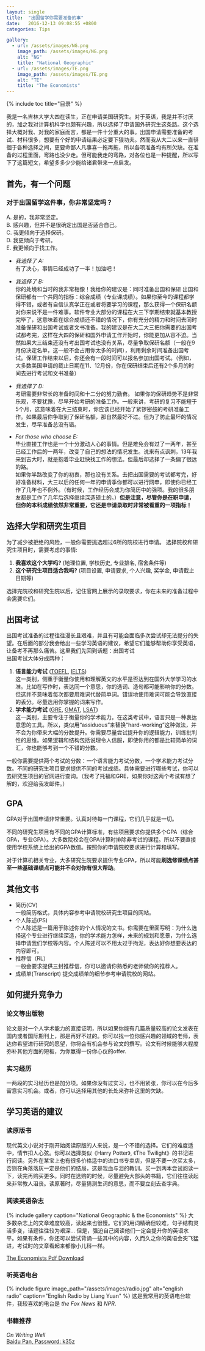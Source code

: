 ```yaml
---
layout: single
title:  "出国留学你需要准备的事"
date:   2016-12-13 09:08:55 +0800
categories: Tips

gallery:
  - url: /assets/images/NG.png
    image_path: /assets/images/NG.png
    alt: "NG"
    title: "National Geographic"
  - url: /assets/images/TE.png
    image_path: /assets/images/TE.png
    alt: "TE"
    title: "The Economists"
---
```

{% include toc title="目录" %}

我是一名吉林大学大四在读生，正在申请美国研究生。对于英语，我是并不讨厌的，加之我对计算机科学也颇有兴趣，所以选择了申请国外研究生这条路。这个选择大概对我、对我的家庭而言，都是一件十分重大的事。出国申请需要准备的考试、材料很多，想要有个好的申请结果必定要下狠功夫。然而我从大二以来一直徘徊于各种选择之间，更要命鄙人凡事喜一拖再拖，所以各项准备均有所欠缺。在准备的过程里面，弯路也没少走。但可能我走的弯路，对各位也是一种提醒，所以写下了这篇短文，希望多多少少能给诸君带来一点启发。


## 首先，有一个问题

### 对于出国留学这件事，你非常坚定吗？
A. 是的，我非常坚定。  
B. 感兴趣，但并不是很确定出国是否适合自己。  
C. 我更倾向于选择保研。  
D. 我更倾向于考研。  
E. 我更倾向于找工作。  

- *我选择了 A:*  
有了决心，事情已经成功了一半！加油吧！

- *我选择了 B:*  
你的处境和当时的我非常相像！我给你的建议是：同时准备出国和保研
出国和保研都有一个共同的指标：综合成绩（专业课成绩）。如果你至今的课程都学得不错，或者有自信认真学正在或者将要学习的课程，那么获得一个保研名额对你来说不是一件难事。软件专业大部分的课程在大三下学期结束就基本教授完毕了，这意味着在综合成绩还不错的情况下，你有充分的精力和时间去同时准备保研和出国考试或者文书准备。我的建议是在大二大三把你需要的出国考试都考完，这样在大四的保研和国外申请工作开始时，你能更加从容不迫。当然如果大三结束还没有考出国考试也没有关系，尽量争取保研名额（一般在9月份决定名单，这一般不会占用你太多的时间），利用剩余时间准备出国考试。保研工作结束以后，你还会有一段时间可以报名参加出国考试。（例如，大多数美国申请的截止日期在11、12月份，你在保研结束后还有2个多月的时间去进行考试和文书准备）

- *我选择了 D:*  
考研需要非常长的准备时间和十二分的努力勤奋。 如果你的保研趋势不是非常乐观，不要犹豫，尽早开始考研的准备工作。一般来讲，考研的复习不能短于5个月，这意味着在大三结束时，你应该已经开始了紧锣密鼓的考研准备工作。如果最后你争取到了保研名额，那自然最好不过。但为了防止最坏的情况发生，尽早准备总没有错。

- *For those who choose E:*  
毕业直接工作也是一个十分激动人心的事情。但是难免会有过了一两年，甚至已经工作后的一两年，改变了自己的想法的情况发生。说来有点讽刺，13年我来到吉大时，就是抱着毕业赶快找工作的想法。但最后却选择了一条偏了很远的路。  
如果你半路改变了你的初衷，那也没有关系。去把出国需要的考试都考完，好好准备材料，大三以后的任何一年的申请季你都可以进行网申，即使你已经工作了几年也不例外。（有时候，工作经历会成为你简历中的强项。我的很多朋友都是工作了几年后选择继续深造硕士的。）**但是注意，尽管你是在职申请，但你的本科成绩依然非常重要，它还是申请录取时非常被看重的一项指标！**

## 选择大学和研究生项目
为了减少被拒绝的风险，一般你需要挑选超过6所的院校进行申请。
选择院校和研究生项目时，需要考虑的事情:  
1. **我喜欢这个大学吗?** (地理位置, 学校历史, 专业排名, 宿舍条件等)  
2. **这个研究生项目适合我吗?** (项目设置, 申请要求, 个人兴趣, 奖学金, 申请截止日期等)

选择完院校和研究生院以后，记住官网上展示的录取要求，你在未来的准备过程中会需要它们。


## 出国考试
出国考试准备的过程往往漫长且艰难，并且有可能会面临多次尝试却无法提分的失望。在后面的部分我会给出一些学习英语的建议，希望它们能够帮助你享受英语，让备考不再那么痛苦。这里我们先回到话题：出国考试  
出国考试大体分成两种：  
1. **语言能力考试** ([TOEFL][TOEFL-SITE], [IELTS][IELTS-SITE])  
这一类别，侧重于衡量你使用和理解英文的水平是否达到在国外大学学习的水准。比如在写作时，表达同一个意思，你的选词、造句都可能影响你的分数。但这并不意味着每次都要用难词代替简单词。错误地使用难词可能会导致直接的丢分。尽量选用你掌握的词来写作。  
2. **学术能力考试** ([GRE][GRE-SITE], [GMAT][GMAT-SITE], [LSAT][LSAT-SITE])  
这一类别，主要专注于衡量你的学术能力。在这类考试中，语言只是一种表达意思的工具。所以，类似用“assiduous”来替换“hard-working”这种做法，并不会为你带来大幅的分数提升。你需要尽量尝试提升你的逻辑能力，训练批判性的思维。如果逻辑和结构包括说理令人信服，即使你用的都是比较简单的词汇，你也能够考到一个不错的分数。

一般你需要提供两个考试的分数：一个语言能力考试分数，一个学术能力考试分数。不同的研究生项目要求提供不同的考试成绩。具体需要进行哪些考试，你可以去研究生项目的官网进行查询。（我考了托福和GRE，如果你对这两个考试有想了解的，欢迎给我发邮件。）

## GPA
GPA对于出国申请非常重要。认真对待每一门课程，它们几乎就是一切。

不同的研究生项目有不同的GPA计算标准，有些项目要求你提供多个GPA（综合GPA，专业GPA）。大多数院校会在GPA计算时排除非考试的课程。所以不要直接使用学校系统上给出的GPA数值。按照你的申请院校要求进行计算和填写。

对于计算机相关专业，大多研究生院要求提供专业GPA，所以可能**刷选修课绩点甚至一些基础课绩点可能并不会对你有很大帮助**。


## 其他文书
- 简历(CV)  
一般简历格式，具体内容参考申请院校研究生项目的网站。
- 个人陈述(PS)  
个人陈述是一篇用于陈述你的个人情况的文书。你需要在里面写明：为什么选择这个专业进行继续深造，你的学术能力怎样，未来的规划和愿景，为什么选择申请我们学校等内容。个人陈述可以不用太过于拘泥，表达好你想要表达的内容即可。
- 推荐信（RL）  
一般会要求提供三封推荐信，你可以邀请你熟悉的老师做你的推荐人。
- 成绩单(Transcript)
提交成绩单的细节参考申请院校的网站。

## 如何提升竞争力

### 论文等出版物
论文是对一个人学术能力的直接证明，所以如果你能有几篇质量较高的论文发表在国内或者国际期刊上，那是再好不过的。你可以找一位你感兴趣的领域的老师，表达你希望进行研究的愿望，你将会有机会参与论文的撰写。论文有时候能够大程度弥补其他方面的短板，为你赢得一份你心仪的offer.

### 实习经历
一两段的实习经历也是加分项。如果你没有过实习，也不用紧张，你可以在今后多留意实习机会。或者，你可以选择用其他的长处来弥补这里的欠缺。

## 学习英语的建议


### 读原版书
现代英文小说对于刚开始阅读原版的人来说，是一个不错的选择。它们的难度适中，情节扣人心弦。你可以选择类似《Harry Potter》, 《The Twilight》的书记进行阅读。另外在某宝上也有很多价格适中的进口书专卖店，但是不要一次买太多，否则在角落落灰一定是他们的结局，这是我血与泪的教训。买一到两本尝试阅读一下，读完再购买更多。同时在选购的时候，尽量避免大部头的书籍，它们往往读起来非常教人沮丧。读原著时，尽量猜测生词的意思，而不要立刻去查字典。

### 阅读英语杂志
{% include gallery caption="National Geographic & the Economists" %}
大多数杂志上的文章难度较高，读起来也很慢。它们的用词精确但较难，句子结构灵活多变，话题往往较为艰深... 但是，强迫自己阅读他们一定会提升你的英语水平。如果有条件，你还可以尝试背诵一些其中的内容，久而久之你的英语会突飞猛进，考试时的文章看起来都像小儿科一样。

[The Economists Pdf Download][TE-DOWNLOAD]

### 听英语电台
{% include figure image_path="/assets/images/radio.jpg" alt="english radio" caption="English Radio by Liang Yuan" %}
这是我常用的英语电台软件，我较喜欢的电台是 *the Fox News* 和 *NPR*.

### 书籍推荐
*On Writing Well*  
[Baidu Pan, Password: k35z][OWW-DOWNLOAD]





[IELTS-SITE]: https://ielts.etest.edu.cn
[TOEFL-SITE]: https://toefl.etest.net.cn
[GRE-SITE]: https://gre.etest.net.cn/login.do
[GMAT-SITE]: https://gmat.etest.edu.cn
[LSAT-SITE]: http://www.lsac.org
[TE-DOWNLOAD]: https://xmuplus.github.io
[OWW-DOWNLOAD]:https://pan.baidu.com/s/1jHAgtnC
